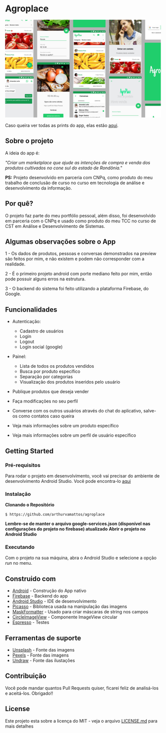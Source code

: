 # Agroplace

![Preview-Screens](https://github.com/arthurvamattos/agroplace/blob/master/images/preview.png)

Caso queira ver todas as prints do app, elas estão [aqui](https://github.com/arthurvamattos/agroplace/tree/master/images).

## Sobre o projeto

A ideia do app é:

_"Criar um marketplace que ajude as intenções de compra e venda dos produtos cultivados no cone sul do estado de Rondônia."_

**PS:** Projeto desenvolvido em parceria com CNPq, como produto do meu trabalho de conclusão de curso no curso em tecnologia de análise e desenvolvimento da informação.

## Por quê?

O projeto faz parte do meu portfólio pessoal, além disso, foi desenvolvido em parceria com o CNPq e usado como produto do meu TCC no curso de CST em Análise e Desenvolvimento de Sistemas.

## Algumas observações sobre o App

1 - Os dados de produtos, pessoas e conversas demonstrados na preview são feitos por mim, e não existem e podem não corresponder com a realidade.

2 - É o primeiro projeto android com porte mediano feito por mim, então pode possuir alguns erros na estrutura.

3 - O backend do sistema foi feito utilizando a plataforma Firebase, do Google.

## Funcionalidades

- Autenticação:
  - Cadastro de usuários
  - Login
  - Logout
  - Login social (google)
  
- Painel:
  - Lista de todos os produtos vendidos
  - Busca por produto específico
  - Separação por categorias
  - Visualização dos produtos inseridos pelo usuário  

- Publique produtos que deseja vender

- Faça modificações no seu perfil

- Converse com os outros usuários através do chat do aplicativo, salve-os como contatos caso queira

- Veja mais informações sobre um produto específico

- Veja mais informações sobre um perfil de usuário específico

## Getting Started

### Pré-requisitos

Para rodar o projeto em desenvolvimento, você vai precisar do ambiente de desenvolvimento Android Studio. Você pode encontra-lo [aqui](https://developer.android.com/studio/?hl=pt-br)

### Instalação

**Clonando o Repositório**

```
$ https://github.com/arthurvamattos/agroplace
```
**Lembre-se de manter o arquivo google-services.json (disponível nas configurações do projeto no firebase) atualizado**
**Abrir o projeto no Android Studio**

### Executando

Com o projeto na sua máquina, abra o Android Studio e selecione a opção *run* no menu.

## Construido com

- [Android](https://developer.android.com/) - Construção do App nativo
- [Firebase](https://firebase.google.com/) - Backend do app
- [Android Studio](https://developer.android.com/studio) - IDE de desenvolvimento
- [Picasso](https://square.github.io/picasso/) - Biblioteca usada na manipulação das imagens
- [MaskFormatter](https://github.com/rtoshiro/MaskFormatter) - Usado para criar máscaras de string nos campos
- [CircleImageView](https://github.com/hdodenhof/CircleImageView) - Componente ImageView circular
- [Espresso](https://developer.android.com/training/testing/espresso) - Testes

## Ferramentas de suporte

- [Unsplash](https://unsplash.com) - Fonte das imagens
- [Pexels](https://pexels.com) - Fonte das imagens
- [Undraw](https://undraw.co) - Fonte das ilustações

## Contribuição

Você pode mandar quantos Pull Requests quiser, ficarei feliz de analisá-los e aceitá-los. 
Obrigado!!

## License

Este projeto esta sobre a licença do MIT - veja o arquivo [LICENSE.md](https://github.com/arthurvamattos/agroplace/blob/master/LICENSE) para mais detalhes
